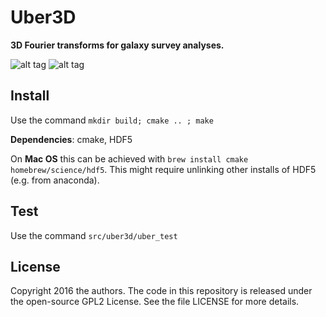 
# Uber3D
**3D Fourier transforms for galaxy survey analyses.**

![alt tag](https://travis-ci.org/astro-informatics/uber3d.svg?branch=master)
![alt tag](http://img.shields.io/:license-gpl2-blue.svg?style=flat)

## Install

Use the command `mkdir build; cmake .. ; make`

**Dependencies**: cmake, HDF5

On **Mac OS** this can be achieved with `brew install cmake homebrew/science/hdf5`. This might require unlinking other installs of HDF5 (e.g. from anaconda).

## Test

Use the command `src/uber3d/uber_test`

## License

Copyright 2016 the authors. The code in this repository is released under the open-source GPL2 License. See the file LICENSE for more details.
